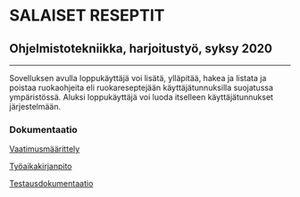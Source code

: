 # **SALAISET RESEPTIT**

## Ohjelmistotekniikka, harjoitustyö, syksy 2020

--------------------------------------------------------------

Sovelluksen avulla loppukäyttäjä voi lisätä, ylläpitää, hakea ja listata ja poistaa ruokaohjeita eli ruokareseptejään käyttäjätunnuksilla suojatussa ympäristössä. Aluksi loppukäyttäjä voi luoda itselleen käyttäjätunnukset järjestelmään.

### Dokumentaatio

[Vaatimusmäärittely](https://github.com/a-bzzzz/ot-harjoitustyo/blob/master/dokumentaatio/vaatimusmaarittely.md)

[Työaikakirjanpito](https://github.com/a-bzzzz/ot-harjoitustyo/blob/master/dokumentaatio/tyoaikakirjanpito.ods)

[Testausdokumentaatio](https://github.com/a-bzzzz/ot-harjoitustyo/tree/master/testaus)

